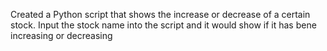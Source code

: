 Created a Python script that shows the increase or decrease of a certain stock. Input the stock name into the script and it would show if it has bene increasing or decreasing
